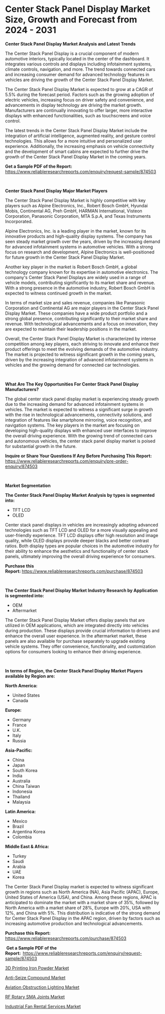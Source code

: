 <p><h1>Center Stack Panel Display Market Size, Growth and Forecast from 2024 - 2031</h1></p><p><strong>Center Stack Panel Display Market Analysis and Latest Trends</strong></p>
<p><p>The Center Stack Panel Display is a crucial component of modern automotive interiors, typically located in the center of the dashboard. It integrates various controls and displays including infotainment systems, climate controls, navigation, and more. The trend towards connected cars and increasing consumer demand for advanced technology features in vehicles are driving the growth of the Center Stack Panel Display Market.</p><p>The Center Stack Panel Display Market is expected to grow at a CAGR of 5.5% during the forecast period. Factors such as the growing adoption of electric vehicles, increasing focus on driver safety and convenience, and advancements in display technology are driving the market growth. Manufacturers are continually innovating to offer larger, more interactive displays with enhanced functionalities, such as touchscreens and voice control.</p><p>The latest trends in the Center Stack Panel Display Market include the integration of artificial intelligence, augmented reality, and gesture control technologies. This allows for a more intuitive and personalized user experience. Additionally, the increasing emphasis on vehicle connectivity and the development of smart cabins are expected to further drive the growth of the Center Stack Panel Display Market in the coming years.</p></p>
<p><strong>Get a Sample PDF of the Report:&nbsp;</strong> <a href="https://www.reliableresearchreports.com/enquiry/request-sample/874503">https://www.reliableresearchreports.com/enquiry/request-sample/874503</a></p>
<p>&nbsp;</p>
<p><strong>Center Stack Panel Display Major Market Players</strong></p>
<p><p>The Center Stack Panel Display Market is highly competitive with key players such as Alpine Electronics, Inc., Robert Bosch GmbH, Hyundai Mobis, Continental AG, Preh GmbH, HARMAN International, Visteon Corporation, Panasonic Corporation, MTA S.p.A, and Texas Instruments Incorporated.</p><p>Alpine Electronics, Inc. is a leading player in the market, known for its innovative products and high-quality display systems. The company has seen steady market growth over the years, driven by the increasing demand for advanced infotainment systems in automotive vehicles. With a strong focus on research and development, Alpine Electronics is well-positioned for future growth in the Center Stack Panel Display Market.</p><p>Another key player in the market is Robert Bosch GmbH, a global technology company known for its expertise in automotive electronics. The company's Center Stack Panel Displays are widely used in a range of vehicle models, contributing significantly to its market share and revenue. With a strong presence in the automotive industry, Robert Bosch GmbH is expected to witness continued growth in the market.</p><p>In terms of market size and sales revenue, companies like Panasonic Corporation and Continental AG are major players in the Center Stack Panel Display Market. These companies have a wide product portfolio and a strong global presence, contributing significantly to their market share and revenue. With technological advancements and a focus on innovation, they are expected to maintain their leadership positions in the market.</p><p>Overall, the Center Stack Panel Display Market is characterized by intense competition among key players, each striving to innovate and enhance their product offerings to meet the evolving demands of the automotive industry. The market is projected to witness significant growth in the coming years, driven by the increasing integration of advanced infotainment systems in vehicles and the growing demand for connected car technologies.</p></p>
<p>&nbsp;</p>
<p><strong>What Are The Key Opportunities For Center Stack Panel Display Manufacturers?</strong></p>
<p><p>The global center stack panel display market is experiencing steady growth due to the increasing demand for advanced infotainment systems in vehicles. The market is expected to witness a significant surge in growth with the rise in technological advancements, connectivity solutions, and integration of features like smartphone mirroring, voice recognition, and navigation systems. The key players in the market are focusing on developing high-quality displays with enhanced user interfaces to improve the overall driving experience. With the growing trend of connected cars and autonomous vehicles, the center stack panel display market is poised for substantial growth in the future.</p></p>
<p><strong>Inquire or Share Your Questions If Any Before Purchasing This Report:</strong> <a href="https://www.reliableresearchreports.com/enquiry/pre-order-enquiry/874503">https://www.reliableresearchreports.com/enquiry/pre-order-enquiry/874503</a></p>
<p>&nbsp;</p>
<p><strong>Market Segmentation</strong></p>
<p><strong>The Center Stack Panel Display Market Analysis by types is segmented into:</strong></p>
<p><ul><li>TFT LCD</li><li>OLED</li></ul></p>
<p><p>Center stack panel displays in vehicles are increasingly adopting advanced technologies such as TFT LCD and OLED for a more visually appealing and user-friendly experience. TFT LCD displays offer high resolution and image quality, while OLED displays provide deeper blacks and better contrast ratios. Both display types are popular choices in the automotive industry for their ability to enhance the aesthetics and functionality of center stack panels, ultimately improving the overall driving experience for consumers.</p></p>
<p><strong>Purchase this Report:&nbsp;</strong><a href="https://www.reliableresearchreports.com/purchase/874503">https://www.reliableresearchreports.com/purchase/874503</a></p>
<p>&nbsp;</p>
<p><strong>The Center Stack Panel Display Market Industry Research by Application is segmented into:</strong></p>
<p><ul><li>OEM</li><li>Aftermarket</li></ul></p>
<p><p>The Center Stack Panel Display Market offers display panels that are utilized in OEM applications, which are integrated directly into vehicles during production. These displays provide crucial information to drivers and enhance the overall user experience. In the aftermarket market, these panels are also available for purchase separately to upgrade existing vehicle systems. They offer convenience, functionality, and customization options for consumers looking to enhance their driving experience.</p></p>
<p>&nbsp;</p>
<p><strong>In terms of Region, the Center Stack Panel Display Market Players available by Region are:</strong></p>
<p>
    <p> <strong> North America: </strong>
        <ul>
            <li>United States</li>
            <li>Canada</li>
        </ul>
        </p> 
    <p> <strong> Europe: </strong>
        <ul>
            <li>Germany</li>
            <li>France</li>
            <li>U.K.</li>
            <li>Italy</li>
            <li>Russia</li>
        </ul>
        </p> 
    <p> <strong> Asia-Pacific: </strong>
        <ul>
            <li>China</li>
            <li>Japan</li>
            <li>South Korea</li>
            <li>India</li>
            <li>Australia</li>
            <li>China Taiwan</li>
            <li>Indonesia</li>
            <li>Thailand</li>
            <li>Malaysia</li>
        </ul>
        </p> 
    <p> <strong> Latin America: </strong>
        <ul>
            <li>Mexico</li>
            <li>Brazil</li>
            <li>Argentina Korea</li>
            <li>Colombia</li>
        </ul>
        </p> 
    <p> <strong> Middle East & Africa: </strong>
        <ul>
            <li>Turkey</li>
            <li>Saudi</li>
            <li>Arabia</li>
            <li>UAE</li>
            <li>Korea</li>
        </ul>
    </p>
    </p>
<p><p>The Center Stack Panel Display market is expected to witness significant growth in regions such as North America (NA), Asia Pacific (APAC), Europe, United States of America (USA), and China. Among these regions, APAC is anticipated to dominate the market with a market share of 35%, followed by North America with a market share of 28%, Europe with 20%, USA with 12%, and China with 5%. This distribution is indicative of the strong demand for Center Stack Panel Display in the APAC region, driven by factors such as increasing automotive production and technological advancements.</p></p>
<p><strong>Purchase this Report: </strong><a href="https://www.reliableresearchreports.com/purchase/874503">https://www.reliableresearchreports.com/purchase/874503</a></p>
<p>&nbsp;<strong>Get a Sample PDF of the Report:&nbsp;&nbsp;</strong><a href="https://www.reliableresearchreports.com/enquiry/request-sample/874503">https://www.reliableresearchreports.com/enquiry/request-sample/874503</a></p>
<p><strong></strong></p>
<p><p><a href="https://crocus-run-b5a.notion.site/3D-Printing-Iron-Powder-Market-Research-Report-Reveals-The-Latest-Trends-And-Opportunities-of-this-M-1a34e40d9b8842ea955c7498789705f0">3D Printing Iron Powder Market</a></p><p><a href="https://view.publitas.com/reportprime-1/anti-seize-compound-market-offers-provide-insightful-data-for-the-time-period-from-2024-to-2031-and-also-provide-analysis-based-on-application-type-and-region/">Anti-Seize Compound Market</a></p><p><a href="https://metal-farmhouse-e95.notion.site/Aviation-Obstruction-Lighting-Market-Analysis-Examines-its-Scope-on-Growth-Opportunities-and-Foreca-fd823bacc46e4044a15c0ef896d7d21a">Aviation Obstruction Lighting Market</a></p><p><a href="https://view.publitas.com/reportprime-1/rf-rotary-sma-joints-market-growth-market-trends-covid-19-impact-and-forecasts-for-period-from-2024-2031/">RF Rotary SMA Joints Market</a></p><p><a href="https://gratis-rainforest-2ca.notion.site/Industrial-Fan-Rental-Services-Market-Challenges-Opportunities-and-Growth-Drivers-and-Major-Marke-39529373813f4af89bff113c2ac21b14">Industrial Fan Rental Services Market</a></p></p>